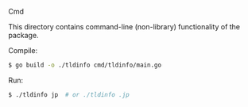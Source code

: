 Cmd

This directory contains command-line (non-library) functionality of the package.

Compile:
```bash
$ go build -o ./tldinfo cmd/tldinfo/main.go
```

Run:
```bash
$ ./tldinfo jp  # or ./tldinfo .jp
```
